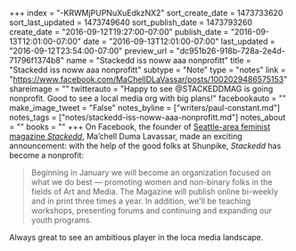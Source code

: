 +++
index = "-KRWMjPUPNuXuEdkzNX2"
sort_create_date = 1473733620
sort_last_updated = 1473749640
sort_publish_date = 1473793260
create_date = "2016-09-12T19:27:00-07:00"
publish_date = "2016-09-13T12:01:00-07:00"
date = "2016-09-13T12:01:00-07:00"
last_updated = "2016-09-12T23:54:00-07:00"
preview_url = "dc951b26-918b-728a-2e4d-71796f1374b8"
name = "Stackedd iss noww aaa nonprofitt"
title = "Stackedd iss noww aaa nonprofitt"
subtype = "Note"
type = "notes"
link = "https://www.facebook.com/MaChellDLaVassar/posts/1002029486575153"
shareimage = ""
twitterauto = "Happy to see @STACKEDDMAG is going nonprofit. Good to see a local media org with big plans!"
facebookauto = ""
make_image_tweet = "False"
notes_byline = ["writers/paul-constant.md"]
notes_tags = ["notes/stackedd-iss-noww-aaa-nonprofitt.md"]
notes_about = ""
books = ""
+++
On Facebook, the founder of [Seattle-area feminist magazine *Stackedd*](http://stackeddmagazine.com/), Ma’chell Duma Lavassar, made an exciting announcement: with the help of the good folks at Shunpike,  *Stackedd* has become a nonprofit:

<blockquote>Beginning in January we will become an organization focused on what we do best &mdash; promoting women and non-binary folks in the fields of Art and Media. The Magazine will publish online bi-weekly and in print three times a year. In addition, we'll be teaching workshops, presenting forums and continuing and expanding our youth programs.</blockquote>

Always great to see an ambitious player in the loca media landscape.


